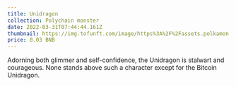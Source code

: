```yaml
---
title: Unidragon
collection: Polychain monster
date: 2022-03-31T07:44:44.161Z
thumbnail: https://img.tofunft.com/image/https%3A%2F%2Fassets.polkamon.com%2Fimages%2FUnimons_T11C02H08B04G00.jpg/720.png
price: 0.03 BNB
---
```

Adorning both glimmer and self-confidence, the Unidragon is stalwart and courageous. None stands above such a character except for the Bitcoin Unidragon.